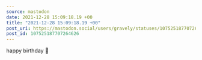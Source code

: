 ```yaml
---
source: mastodon
date: 2021-12-28 15:09:18.19 +00
title: "2021-12-28 15:09:18.19 +00"
post_uri: https://mastodon.social/users/gravely/statuses/107525187707264626
post_id: 107525187707264626
---
```

happy birthday 🎂


